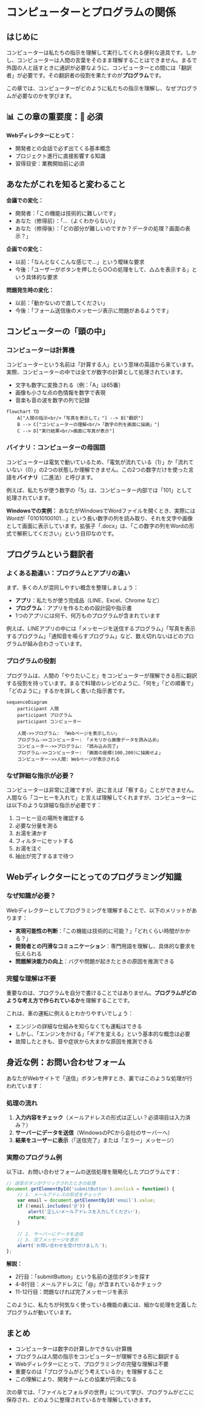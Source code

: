# コンピューターとプログラムの関係

## はじめに

コンピューターは私たちの指示を理解して実行してくれる便利な道具です。しかし、コンピューターは人間の言葉をそのまま理解することはできません。まるで外国の人と話すときに通訳が必要なように、コンピューターとの間には「翻訳者」が必要です。その翻訳者の役割を果たすのが**プログラム**です。

この章では、コンピューターがどのように私たちの指示を理解し、なぜプログラムが必要なのかを学びます。

## 📊 この章の重要度：🔴 必須

**Webディレクターにとって：**
- 開発者との会話で必ず出てくる基本概念
- プロジェクト進行に直接影響する知識
- 習得目安：業務開始前に必須

## あなたがこれを知ると変わること

**会議での変化：**
- 開発者：「この機能は技術的に難しいです」
- あなた（修得前）：「...（よくわからない）」
- あなた（修得後）：「どの部分が難しいのですか？データの処理？画面の表示？」

**企画での変化：**
- 以前：「なんとなくこんな感じで...」という曖昧な要求
- 今後：「ユーザーがボタンを押したら○○の処理をして、△△を表示する」という具体的な要求

**問題発生時の変化：**
- 以前：「動かないので直してください」
- 今後：「フォーム送信後のメッセージ表示に問題があるようです」

## コンピューターの「頭の中」

### コンピューターは計算機

コンピューターという名前は「計算する人」という意味の英語から来ています。実際、コンピューターの中では全てが数字の計算として処理されています。

- 文字も数字に変換される（例：「A」は65番）
- 画像も小さな点の色情報を数字で表現
- 音楽も音の波を数字の列で記録

```mermaid
flowchart TD
    A["人間の指示<br/>「写真を表示して」"] --> B["翻訳"]
    B --> C["コンピューターの理解<br/>「数字の列を画面に描画」"]
    C --> D["実行結果<br/>画面に写真が表示"]
```

### バイナリ：コンピューターの母国語

コンピューターは電気で動いているため、「電気が流れている（1）」か「流れていない（0）」の2つの状態しか理解できません。この2つの数字だけを使った言語を**バイナリ**（二進法）と呼びます。

例えば、私たちが使う数字の「5」は、コンピューター内部では「101」として処理されています。

**Windowsでの実例：**
あなたがWindowsでWordファイルを開くとき、実際にはWordが「01010100101...」という長い数字の列を読み取り、それを文字や画像として画面に表示しています。拡張子「.docx」は、「この数字の列をWordの形式で解釈してください」という目印なのです。

## プログラムという翻訳者

### よくある勘違い：プログラムとアプリの違い

まず、多くの人が混同しやすい概念を整理しましょう：

- **アプリ**：私たちが使う完成品（LINE、Excel、Chrome など）
- **プログラム**：アプリを作るための設計図や指示書
- 1つのアプリには何千、何万ものプログラムが含まれています

例えば、LINEアプリの中には「メッセージを送信するプログラム」「写真を表示するプログラム」「通知音を鳴らすプログラム」など、数え切れないほどのプログラムが組み合わさっています。

### プログラムの役割

プログラムは、人間の「やりたいこと」をコンピューターが理解できる形に翻訳する役割を持っています。まるで料理のレシピのように、「何を」「どの順番で」「どのように」するかを詳しく書いた指示書です。

```mermaid
sequenceDiagram
    participant 人間
    participant プログラム
    participant コンピューター
    
    人間->>プログラム: 「Webページを表示したい」
    プログラム->>コンピューター: 「メモリから画像データを読み込め」
    コンピューター->>プログラム: 「読み込み完了」
    プログラム->>コンピューター: 「画面の座標(100,200)に描画せよ」
    コンピューター->>人間: Webページが表示される
```

### なぜ詳細な指示が必要？

コンピューターは非常に正確ですが、逆に言えば「察する」ことができません。人間なら「コーヒーを入れて」と言えば理解してくれますが、コンピューターには以下のような詳細な指示が必要です：

1. コーヒー豆の場所を確認する
2. 必要な分量を測る
3. お湯を沸かす
4. フィルターにセットする
5. お湯を注ぐ
6. 抽出が完了するまで待つ

## Webディレクターにとってのプログラミング知識

### なぜ知識が必要？

Webディレクターとしてプログラミングを理解することで、以下のメリットがあります：

- **実現可能性の判断**：「この機能は技術的に可能？」「どれくらい時間がかかる？」
- **開発者との円滑なコミュニケーション**：専門用語を理解し、具体的な要求を伝えられる
- **問題解決能力の向上**：バグや問題が起きたときの原因を推測できる

### 完璧な理解は不要

重要なのは、プログラムを自分で書けることではありません。**プログラムがどのような考え方で作られているか**を理解することです。

これは、車の運転に例えるとわかりやすいでしょう：
- エンジンの詳細な仕組みを知らなくても運転はできる
- しかし、「エンジンをかける」「ギアを変える」という基本的な概念は必要
- 故障したときも、音や症状から大まかな原因を推測できる

## 身近な例：お問い合わせフォーム

あなたがWebサイトで「送信」ボタンを押すとき、裏ではこのような処理が行われています：

### 処理の流れ
1. **入力内容をチェック**（メールアドレスの形式は正しい？必須項目は入力済み？）
2. **サーバーにデータを送信**（WindowsのPCから会社のサーバーへ）
3. **結果をユーザーに表示**（「送信完了」または「エラー」メッセージ）

### 実際のプログラム例

以下は、お問い合わせフォームの送信処理を簡略化したプログラムです：

```javascript
// 送信ボタンがクリックされたときの処理
document.getElementById('submitButton').onclick = function() {
    // 1. メールアドレスの形式をチェック
    var email = document.getElementById('email').value;
    if (!email.includes('@')) {
        alert('正しいメールアドレスを入力してください');
        return;
    }
    
    // 2. サーバーにデータを送信
    // 3. 完了メッセージを表示
    alert('お問い合わせを受け付けました');
};
```

**解説：**
- 2行目：「submitButton」という名前の送信ボタンを探す
- 4-8行目：メールアドレスに「@」が含まれているかチェック
- 11-12行目：問題なければ完了メッセージを表示

このように、私たちが何気なく使っている機能の裏には、細かな処理を定義したプログラムが動いています。

## まとめ

- コンピューターは数字の計算しかできない計算機
- プログラムは人間の指示をコンピューターが理解できる形に翻訳する
- Webディレクターにとって、プログラミングの完璧な理解は不要
- 重要なのは「プログラムがどう考えているか」を理解すること
- この理解により、開発チームとの協業が円滑になる

次の章では、「ファイルとフォルダの世界」について学び、プログラムがどこに保存され、どのように整理されているかを理解していきます。 